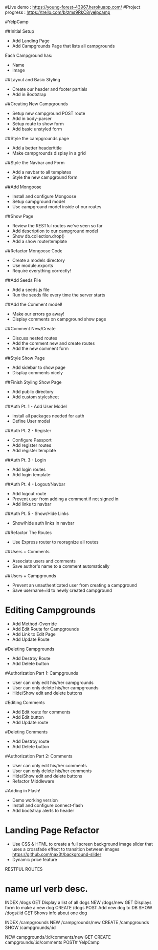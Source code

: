 #Live demo : https://young-forest-43967.herokuapp.com/
#Project progress : https://trello.com/b/zms9RkC8/yelpcamp

#YelpCamp

##Initial Setup

- Add Landing Page
- Add Campgrounds Page that lists all campgrounds

Each Campground has:

- Name
- Image

##Layout and Basic Styling

- Create our header and footer partials
- Add in Bootstrap

##Creating New Campgrounds

- Setup new campground POST route
- Add in body-parser
- Setup route to show form
- Add basic unstyled form

##Style the campgrounds page

- Add a better header/title
- Make campgrounds display in a grid

##Style the Navbar and Form

- Add a navbar to all templates
- Style the new campground form

##Add Mongoose

- Install and configure Mongoose
- Setup campground model
- Use campground model inside of our routes

##Show Page

- Review the RESTful routes we've seen so far
- Add description to our campground model
- Show db.collection.drop()
- Add a show route/template

##Refactor Mongoose Code

- Create a models directory
- Use module.exports
- Require everything correctly!

##Add Seeds File

- Add a seeds.js file
- Run the seeds file every time the server starts

##Add the Comment model!

- Make our errors go away!
- Display comments on campground show page

##Comment New/Create

- Discuss nested routes
- Add the comment new and create routes
- Add the new comment form

##Style Show Page

- Add sidebar to show page
- Display comments nicely

##Finish Styling Show Page

- Add public directory
- Add custom stylesheet

##Auth Pt. 1 - Add User Model

- Install all packages needed for auth
- Define User model

##Auth Pt. 2 - Register

- Configure Passport
- Add register routes
- Add register template

##Auth Pt. 3 - Login

- Add login routes
- Add login template

##Auth Pt. 4 - Logout/Navbar

- Add logout route
- Prevent user from adding a comment if not signed in
- Add links to navbar

##Auth Pt. 5 - Show/Hide Links

- Show/hide auth links in navbar

##Refactor The Routes

- Use Express router to reoragnize all routes

##Users + Comments

- Associate users and comments
- Save author's name to a comment automatically

##Users + Campgrounds

- Prevent an unauthenticated user from creating a campground
- Save username+id to newly created campground

# Editing Campgrounds

- Add Method-Override
- Add Edit Route for Campgrounds
- Add Link to Edit Page
- Add Update Route

#Deleting Campgrounds

- Add Destroy Route
- Add Delete button

#Authorization Part 1: Campgrounds

- User can only edit his/her campgrounds
- User can only delete his/her campgrounds
- Hide/Show edit and delete buttons

#Editing Comments

- Add Edit route for comments
- Add Edit button
- Add Update route

<!--/campgrounds/:id/edit-->
<!--/campgrounds/:id/comments/:comment_id/edit-->

#Deleting Comments

- Add Destroy route
- Add Delete button

#Authorization Part 2: Comments

- User can only edit his/her comments
- User can only delete his/her comments
- Hide/Show edit and delete buttons
- Refactor Middleware

#Adding in Flash!

- Demo working version
- Install and configure connect-flash
- Add bootstrap alerts to header

# Landing Page Refactor

- Use CSS & HTML to create a full screen background image
  slider that uses a crossfade effect to transition between images
  https://github.com/nax3t/background-slider
- Dynamic price feature

RESTFUL ROUTES

# name url verb desc.

INDEX /dogs GET Display a list of all dogs
NEW /dogs/new GET Displays form to make a new dog
CREATE /dogs POST Add new dog to DB
SHOW /dogs/:id GET Shows info about one dog

INDEX /campgrounds
NEW /campgrounds/new
CREATE /campgrounds
SHOW /campgrounds/:id

NEW campgrounds/:id/comments/new GET
CREATE campgrounds/:id/comments POST# YelpCamp

